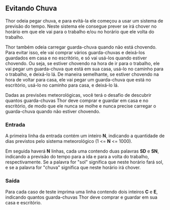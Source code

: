 ## Evitando Chuva

Thor odeia pegar chuva, e para evitá-la ele começou a usar um sistema de previsão do tempo. Neste sistema ele consegue prever se irá chover no horário em que ele vai para o trabalho e/ou no horário que ele volta do trabalho.

Thor também odeia carregar guarda-chuva quando não está chovendo. Para evitar isso, ele vai comprar vários guarda-chuvas e deixá-los guardados em casa e no escritório, e só vai usá-los quando estiver chovendo. Ou seja, se estiver chovendo na hora de ir para o trabalho, ele vai pegar um guarda-chuva que está em sua casa, usá-lo no caminho para o trabalho, e deixá-lo lá. De maneira semelhante, se estiver chovendo na hora de voltar para casa, ele vai pegar um guarda-chuva que está no escritório, usá-lo no caminho para casa, e deixá-lo lá.

Dadas as previsões meteorológicas, você terá o desafio de descubrir quantos guarda-chuvas Thor deve comprar e guardar em casa e no escritório, de modo que ele nunca se molhe e nunca precise carregar o guarda-chuva quando não estiver chovendo.

### Entrada

A primeira linha da entrada contém um inteiro **N**, indicando a quantidade de dias previstos pelo sistema meteorológico (1 <= **N** <= 1000).

Em seguida haverá **N** linhas, cada uma contendo duas palavras **SD** e **SN**, indicando a previsão do tempo para a ida e para a volta do trabalho, respectivamente. Se a palavra for "sol" significa que neste horário fará sol, e se a palavra for "chuva" significa que neste horário irá chover.

### Saída

Para cada caso de teste imprima uma linha contendo dois inteiros **C** e **E**, indicando quantos guarda-chuvas Thor deve comprar e guardar em sua casa e escritório.